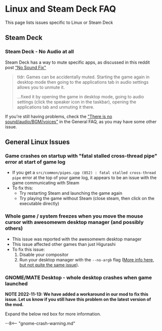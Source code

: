 # Linux and Steam Deck FAQ

This page lists issues specific to Linux or Steam Deck

## Steam Deck

### Steam Deck - No Audio at all

Steam Deck has a way to mute specific apps, as discussed in this reddit post ["No Sound Fix"](https://www.reddit.com/r/SteamDeck/comments/thy8c9/no_sound_fix/)

> tldr: Games can be accidentally muted. Starting the game again in desktop mode then going to the applications tab in audio settings allows you to unmute it.
>
> ...fixed it by opening the game in desktop mode, going to audio settings (click the speaker icon in the taskbar), opening the applications tab and unmuting it there.

If you're still having problems, check the ["There is no sound/audio/BGM/voices"](FAQ.md#there-is-no-soundaudiobgmvoices) in the General FAQ, as you may have some other issue.

## General Linux Issues

### Game crashes on startup with "fatal stalled cross-thread pipe" error at start of game log

- If you get a `src/common/pipes.cpp (852) : fatal stalled cross-thread pipe` error at the top of your game log, it appears to be an issue with the game communicating with Steam
- To fix this:
    - Try restarting Steam and launching the game again
    - Try playing the game without Steam (close steam, then click on the executable directly)

### Whole game / system freezes when you move the mouse cursor with awesomewm desktop manager (and possibly others)

- This issue was reported with the awesomewm desktop manager
- This issue affected other games than just Higurashi
- To fix this issue:
  1. Disable your compositor
  2. Run your desktop manager with the `--no-argb` flag ([More info here, but not quite the same issue](https://github.com/awesomeWM/awesome/issues/2502)).

### GNOME/MATE Desktop - whole desktop crashes when game launched

**NOTE 2022-11-13: We have added a workaround in our mod to fix this issue. Let us know if you still have this problem on the latest version of the mod.**

Expand the below red box for more information.

--8<-- "gnome-crash-warning.md"
